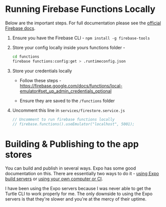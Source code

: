 # Running Firebase Functions Locally

Below are the important steps. For full documentation please see the [official Firebase docs](https://firebase.google.com/docs/functions/local-emulator#install_the_firebase_cli).

1. Ensure you have the Firebase CLI - `npm install -g firebase-tools`

2. Store your config locally inside yours functions folder -

   ```bash
   cd functions
   firebase functions:config:get > .runtimeconfig.json
   ```

3. Store your credentials locally

   - Follow these steps - <https://firebase.google.com/docs/functions/local-emulator#set_up_admin_credentials_optional>

   - Ensure they are saved to the `/functions` folder

4. Uncomment this line in `services/firestore.service.js`

   ```javascript
   // Uncomment to run firebase functions locally
   // firebase.functions().useEmulator("localhost", 5001);
   ```

# Building & Publishing to the app stores

You can build and publish in several ways. Expo has some good documentation on this. There are essentially two ways to do it - [using Expo build servers](https://docs.expo.dev/distribution/building-standalone-apps/) or [using your own computer or CI](https://docs.expo.dev/distribution/turtle-cli/).

I have been using the Expo servers because I was never able to get the Turtle CLI to work properly for me. The only downside to using the Expo servers is that they're slower and you're at the mercy of their uptime.
